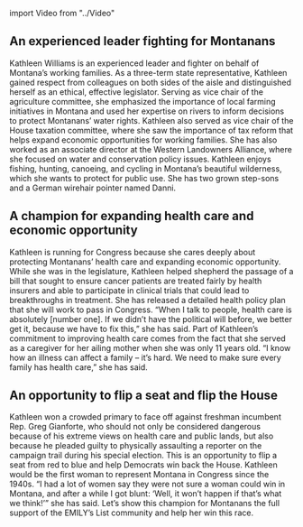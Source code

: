 import Video from "../Video"

## An experienced leader fighting for Montanans

Kathleen Williams is an experienced leader and fighter on behalf of Montana’s working families. As a three-term state representative, Kathleen gained respect from colleagues on both sides of the aisle and distinguished herself as an ethical, effective legislator. Serving as vice chair of the agriculture committee, she emphasized the importance of local farming initiatives in Montana and used her expertise on rivers to inform decisions to protect Montanans’ water rights. Kathleen also served as vice chair of the House taxation committee, where she saw the importance of tax reform that helps expand economic opportunities for working families. She has also worked as an associate director at the Western Landowners Alliance, where she focused on water and conservation policy issues. Kathleen enjoys fishing, hunting, canoeing, and cycling in Montana’s beautiful wilderness, which she wants to protect for public use. She has two grown step-sons and a German wirehair pointer named Danni.

## A champion for expanding health care and economic opportunity

Kathleen is running for Congress because she cares deeply about protecting Montanans’ health care and expanding economic opportunity. While she was in the legislature, Kathleen helped shepherd the passage of a bill that sought to ensure cancer patients are treated fairly by health insurers and able to participate in clinical trials that could lead to breakthroughs in treatment. She has released a detailed health policy plan that she will work to pass in Congress. “When I talk to people, health care is absolutely [number one]. If we didn’t have the political will before, we better get it, because we have to fix this,” she has said. Part of Kathleen’s commitment to improving health care comes from the fact that she served as a caregiver for her ailing mother when she was only 11 years old. “I know how an illness can affect a family – it’s hard. We need to make sure every family has health care,” she has said.

## An opportunity to flip a seat and flip the House

Kathleen won a crowded primary to face off against freshman incumbent Rep. Greg Gianforte, who should not only be considered dangerous because of his extreme views on health care and public lands, but also because he pleaded guilty to physically assaulting a reporter on the campaign trail during his special election. This is an opportunity to flip a seat from red to blue and help Democrats win back the House. Kathleen would be the first woman to represent Montana in Congress since the 1940s. “I had a lot of women say they were not sure a woman could win in Montana, and after a while I got blunt: ‘Well, it won’t happen if that’s what we think!’” she has said. Let’s show this champion for Montanans the full support of the EMILY’s List community and help her win this race.

